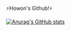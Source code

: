 ⚡Howon's Github!⚡

[![Anurag's GitHub stats](https://github-readme-stats.vercel.app/api?username=BMHowon)](https://github.com/anuraghazra/github-readme-stats)


